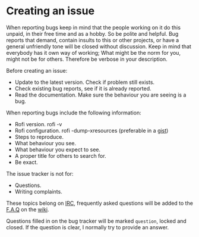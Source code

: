 # Creating an issue

When reporting bugs keep in mind that the people working on it do this unpaid, in their free time and as a hobby. So be
polite and helpful. Bug reports that demand, contain insults to this or other projects, or have a general unfriendly
tone will be closed without discussion. Keep in mind that everybody has it own way of working; What might be the norm
for you, might not be for others. Therefore be verbose in your description.

Before creating an issue:

* Update to the latest version. Check if problem still exists.
* Check existing bug reports, see if it is already reported.
* Read the documentation. Make sure the behaviour you are seeing is a bug.

When reporting bugs include the following information:

* Rofi version. rofi -v
* Rofi configuration. rofi -dump-xresources (preferable in a [gist](https://gist.github.com/))
* Steps to reproduce.
* What behaviour you see.
* What behaviour you expect to see.
* A proper title for others to search for.
* Be exact.

The issue tracker is not for:

* Questions. 
* Writing complaints.

These topics belong on [IRC](https://webchat.freenode.net/?channels=#rofi), frequently asked questions will be added to the [F.A.Q](https://github.com/DaveDavenport/rofi/wiki#faq) on the [wiki](https://github.com/DaveDavenport/rofi/wiki).

Questions filled in on the bug tracker will be marked `question`, locked and closed. If the question is clear, I normally try to provide an answer.

